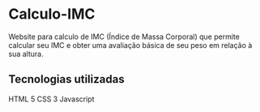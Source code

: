 # Calculo-IMC

Website para calculo de IMC (Índice de Massa Corporal) que permite calcular seu IMC e obter uma avaliação básica de seu peso em relação à sua altura.

## Tecnologias utilizadas

HTML 5
CSS 3
Javascript